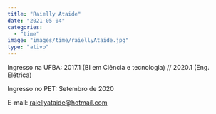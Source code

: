 ```yaml
---
title: "Raielly Ataide"
date: "2021-05-04"
categories: 
  - "time"
image: "images/time/raiellyAtaide.jpg"
type: "ativo"
---
```


Ingresso na UFBA: 2017.1 (BI em Ciência e tecnologia) // 2020.1 (Eng. Elétrica)

Ingresso no PET: Setembro de 2020

E-mail: [raiellyataide@hotmail.com](mailto:raiellyataide@hotmail.com)
